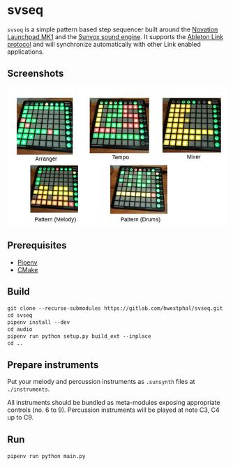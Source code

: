 # svseq

`svseq` is a simple pattern based step sequencer built around the [Novation Launchpad MK1](https://resource.novationmusic.com/support/product-downloads?product=Launchpad+MK1) and the [Sunvox sound engine](https://www.warmplace.ru/soft/sunvox/). It supports the [Ableton Link protocol](https://www.ableton.com/de/link/) and will synchronize automatically with other Link enabled applications.

## Screenshots

![Screenshots](screenshots.jpg)

## Prerequisites

- [Pipenv](https://pipenv.pypa.io/)
- [CMake](https://cmake.org/)

## Build

    git clone --recurse-submodules https://gitlab.com/hwestphal/svseq.git
    cd svseq
    pipenv install --dev
    cd audio
    pipenv run python setup.py build_ext --inplace
    cd ..

## Prepare instruments

Put your melody and percussion instruments as `.sunsynth` files at `./instruments`.

All instruments should be bundled as meta-modules exposing appropriate controls (no. 6 to 9). Percussion instruments will be played at note C3, C4 up to C9.

## Run

    pipenv run python main.py

